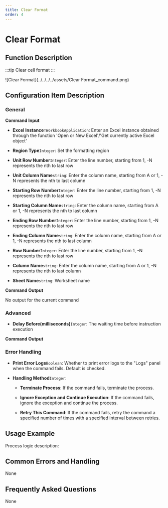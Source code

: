 ```yaml
---
title: Clear Format
order: 4
---
```


# Clear Format

## Function Description

:::tip 
Clear cell format
:::

![Clear Format](../../../../assets/Clear Format_command.png)

## Configuration Item Description

### General

**Command Input**

- **Excel Instance**`TWorkbookApplication`: Enter an Excel instance obtained through the function 'Open or New Excel'/'Get currently active Excel object'

- **Region Type**`Integer`: Set the formatting region

- **Unit Row Number**`Integer`: Enter the line number, starting from 1, -N represents the nth to last row

- **Unit Column Name**`string`: Enter the column name, starting from A or 1, -N represents the nth to last column

- **Starting Row Number**`Integer`: Enter the line number, starting from 1, -N represents the nth to last row

- **Starting Column Name**`string`: Enter the column name, starting from A or 1, -N represents the nth to last column

- **Ending Row Number**`Integer`: Enter the line number, starting from 1, -N represents the nth to last row

- **Ending Column Name**`string`: Enter the column name, starting from A or 1, -N represents the nth to last column

- **Row Number**`Integer`: Enter the line number, starting from 1, -N represents the nth to last row

- **Column Name**`string`: Enter the column name, starting from A or 1, -N represents the nth to last column

- **Sheet Name**`string`: Worksheet name


**Command Output**

No output for the current command

### Advanced

- **Delay Before(milliseconds)**`Integer`: The waiting time before instruction execution


**Command Output**

### Error Handling

- **Print Error Logs**`Boolean`: Whether to print error logs to the "Logs" panel when the command fails. Default is checked. 

- **Handling Method**`Integer`:

    - **Terminate Process**: If the command fails, terminate the process.

    - **Ignore Exception and Continue Execution**: If the command fails, ignore the exception and continue the process.

    - **Retry This Command**: If the command fails, retry the command a specified number of times with a specified interval between retries.

## Usage Example

Process logic description:

## Common Errors and Handling

None

## Frequently Asked Questions

None

